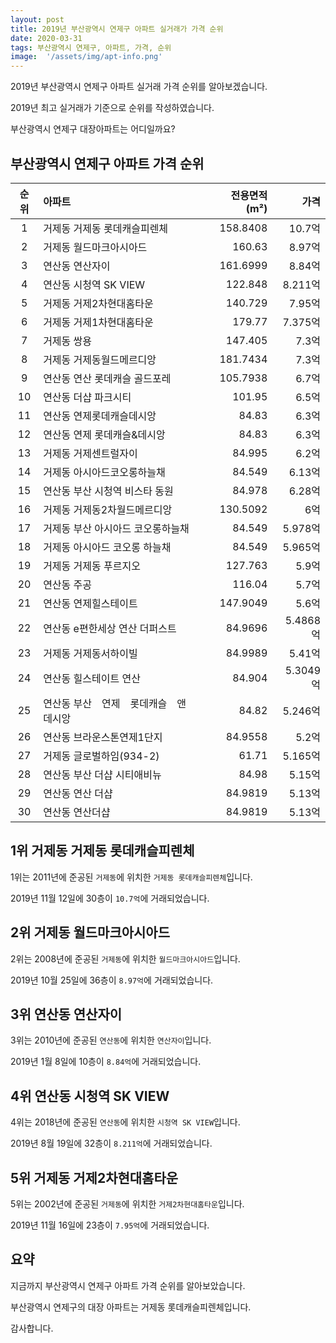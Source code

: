 ```yaml
---
layout: post
title: 2019년 부산광역시 연제구 아파트 실거래가 가격 순위
date: 2020-03-31
tags: 부산광역시 연제구, 아파트, 가격, 순위
image:  '/assets/img/apt-info.png'
---
```


2019년 부산광역시 연제구 아파트 실거래 가격 순위를 알아보겠습니다.

2019년 최고 실거래가 기준으로 순위를 작성하였습니다.

부산광역시 연제구 대장아파트는 어디일까요?

## 부산광역시 연제구 아파트 가격 순위

|순위|아파트|전용면적(m²)|가격|
|:---:|:------|---:|---:|
|1|거제동 거제동 롯데캐슬피렌체|158.8408|10.7억|
|2|거제동 월드마크아시아드|160.63|8.97억|
|3|연산동 연산자이|161.6999|8.84억|
|4|연산동 시청역 SK VIEW|122.848|8.211억|
|5|거제동 거제2차현대홈타운|140.729|7.95억|
|6|거제동 거제1차현대홈타운|179.77|7.375억|
|7|거제동 쌍용|147.405|7.3억|
|8|거제동 거제동월드메르디앙|181.7434|7.3억|
|9|연산동 연산 롯데캐슬 골드포레|105.7938|6.7억|
|10|연산동 더샵 파크시티|101.95|6.5억|
|11|연산동 연제롯데캐슬데시앙|84.83|6.3억|
|12|연산동 연제 롯데캐슬&데시앙|84.83|6.3억|
|13|거제동 거제센트럴자이|84.995|6.2억|
|14|거제동 아시아드코오롱하늘채|84.549|6.13억|
|15|연산동 부산 시청역 비스타 동원|84.978|6.28억|
|16|거제동 거제동2차월드메르디앙|130.5092|6억|
|17|거제동 부산 아시아드 코오롱하늘채|84.549|5.978억|
|18|거제동 아시아드 코오롱 하늘채|84.549|5.965억|
|19|거제동 거제동 푸르지오|127.763|5.9억|
|20|연산동 주공|116.04|5.7억|
|21|연산동 연제힐스테이트|147.9049|5.6억|
|22|연산동 e편한세상 연산 더퍼스트|84.9696|5.4868억|
|23|거제동 거제동서하이빌|84.9989|5.41억|
|24|연산동 힐스테이트 연산|84.904|5.3049억|
|25|연산동 부산　연제　롯데캐슬　앤　데시앙|84.82|5.246억|
|26|연산동 브라운스톤연제1단지|84.9558|5.2억|
|27|거제동 글로벌하임(934-2)|61.71|5.165억|
|28|연산동 부산 더샵 시티애비뉴|84.98|5.15억|
|29|연산동 연산 더샵|84.9819|5.13억|
|30|연산동 연산더샵|84.9819|5.13억|



## 1위 거제동 거제동 롯데캐슬피렌체

1위는 2011년에 준공된 `거제동`에 위치한 `거제동 롯데캐슬피렌체`입니다.

2019년 11월 12일에 30층이 `10.7억`에 거래되었습니다.

<!-- * 카카오맵 - 지도퍼가기 -->
<!-- 1. 지도 노드 -->
<div id="daumRoughmapContainer1585859039751" class="root_daum_roughmap root_daum_roughmap_landing"></div>

<!--
	2. 설치 스크립트
	* 지도 퍼가기 서비스를 2개 이상 넣을 경우, 설치 스크립트는 하나만 삽입합니다.
-->
<script charset="UTF-8" class="daum_roughmap_loader_script" src="https://ssl.daumcdn.net/dmaps/map_js_init/roughmapLoader.js"></script>

<!-- 3. 실행 스크립트 -->
<script charset="UTF-8">
	new daum.roughmap.Lander({
		"timestamp" : "1585859039751",
		"key" : "xrud",
		"mapWidth" : "320",
		"mapHeight" : "180"
	}).render();
</script>

## 2위 거제동 월드마크아시아드

2위는 2008년에 준공된 `거제동`에 위치한 `월드마크아시아드`입니다.

2019년 10월 25일에 36층이 `8.97억`에 거래되었습니다.

<!-- * 카카오맵 - 지도퍼가기 -->
<!-- 1. 지도 노드 -->
<div id="daumRoughmapContainer1585859025959" class="root_daum_roughmap root_daum_roughmap_landing"></div>

<!--
	2. 설치 스크립트
	* 지도 퍼가기 서비스를 2개 이상 넣을 경우, 설치 스크립트는 하나만 삽입합니다.
-->
<script charset="UTF-8" class="daum_roughmap_loader_script" src="https://ssl.daumcdn.net/dmaps/map_js_init/roughmapLoader.js"></script>

<!-- 3. 실행 스크립트 -->
<script charset="UTF-8">
	new daum.roughmap.Lander({
		"timestamp" : "1585859025959",
		"key" : "xruc",
		"mapWidth" : "320",
		"mapHeight" : "180"
	}).render();
</script>

## 3위 연산동 연산자이

3위는 2010년에 준공된 `연산동`에 위치한 `연산자이`입니다.

2019년 1월 8일에 10층이 `8.84억`에 거래되었습니다.

<!-- * 카카오맵 - 지도퍼가기 -->
<!-- 1. 지도 노드 -->
<div id="daumRoughmapContainer1585859012310" class="root_daum_roughmap root_daum_roughmap_landing"></div>

<!--
	2. 설치 스크립트
	* 지도 퍼가기 서비스를 2개 이상 넣을 경우, 설치 스크립트는 하나만 삽입합니다.
-->
<script charset="UTF-8" class="daum_roughmap_loader_script" src="https://ssl.daumcdn.net/dmaps/map_js_init/roughmapLoader.js"></script>

<!-- 3. 실행 스크립트 -->
<script charset="UTF-8">
	new daum.roughmap.Lander({
		"timestamp" : "1585859012310",
		"key" : "xrub",
		"mapWidth" : "320",
		"mapHeight" : "180"
	}).render();
</script>
<!-- 지도 영역 -->


## 4위 연산동 시청역 SK VIEW

4위는 2018년에 준공된 `연산동`에 위치한 `시청역 SK VIEW`입니다.

2019년 8월 19일에 32층이 `8.211억`에 거래되었습니다.

<!-- * 카카오맵 - 지도퍼가기 -->
<!-- 1. 지도 노드 -->
<div id="daumRoughmapContainer1585859004126" class="root_daum_roughmap root_daum_roughmap_landing"></div>

<!--
	2. 설치 스크립트
	* 지도 퍼가기 서비스를 2개 이상 넣을 경우, 설치 스크립트는 하나만 삽입합니다.
-->
<script charset="UTF-8" class="daum_roughmap_loader_script" src="https://ssl.daumcdn.net/dmaps/map_js_init/roughmapLoader.js"></script>

<!-- 3. 실행 스크립트 -->
<script charset="UTF-8">
	new daum.roughmap.Lander({
		"timestamp" : "1585859004126",
		"key" : "xrua",
		"mapWidth" : "320",
		"mapHeight" : "180"
	}).render();
</script>

## 5위 거제동 거제2차현대홈타운

5위는 2002년에 준공된 `거제동`에 위치한 `거제2차현대홈타운`입니다.

2019년 11월 16일에 23층이 `7.95억`에 거래되었습니다.

<!-- * 카카오맵 - 지도퍼가기 -->
<!-- 1. 지도 노드 -->
<div id="daumRoughmapContainer1585858994574" class="root_daum_roughmap root_daum_roughmap_landing"></div>

<!--
	2. 설치 스크립트
	* 지도 퍼가기 서비스를 2개 이상 넣을 경우, 설치 스크립트는 하나만 삽입합니다.
-->
<script charset="UTF-8" class="daum_roughmap_loader_script" src="https://ssl.daumcdn.net/dmaps/map_js_init/roughmapLoader.js"></script>

<!-- 3. 실행 스크립트 -->
<script charset="UTF-8">
	new daum.roughmap.Lander({
		"timestamp" : "1585858994574",
		"key" : "xru9",
		"mapWidth" : "320",
		"mapHeight" : "180"
	}).render();
</script>


## 요약

지금까지 부산광역시 연제구 아파트 가격 순위를 알아보았습니다.

부산광역시 연제구의 대장 아파트는 거제동 롯데캐슬피렌체입니다.

감사합니다.

